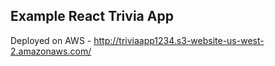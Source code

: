 ## Example React Trivia App

Deployed on AWS - http://triviaapp1234.s3-website-us-west-2.amazonaws.com/
